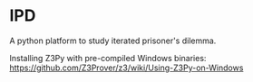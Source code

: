 # IPD
A python platform to study iterated prisoner's dilemma.

Installing Z3Py with pre-compiled Windows binaries:
https://github.com/Z3Prover/z3/wiki/Using-Z3Py-on-Windows
